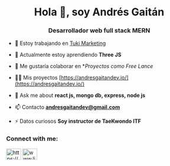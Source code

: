 <h1 align="center">Hola 👋, soy Andrés Gaitán</h1>
<h3 align="center">Desarrollador web full stack MERN</h3>


- 🔭 Estoy trabajando en [Tuki Marketing](https://www.tukimarketing.com/)

- 🌱 Actualmente estoy aprendiendo **Three JS**

- 👯 Me gustaría colaborar en **Proyectos como Free Lance*

- 👨‍💻 Mis proyectos [https://andresgaitandev.io/](https://andresgaitandev.io/)

- 💬 Ask me about **react js, mongo db, express, node js**

- 📫 Contacto **andresgaitandev@gmail.com**

- ⚡ Datos curiosos **Soy instructor de TaeKwondo ITF**

<h3 align="left">Connect with me:</h3>
<p align="left">
<a href="https://andresgaitandev.io/" target="blank"><img align="center" src="https://raw.githubusercontent.com/rahuldkjain/github-profile-readme-generator/master/src/images/icons/Social/devto.svg" alt="https://andresgaitandev.io/" height="30" width="40" /></a>
<a href="https://linkedin.com/in/andrés-david-gaitán" target="blank"><img align="center" src="https://raw.githubusercontent.com/rahuldkjain/github-profile-readme-generator/master/src/images/icons/Social/linked-in-alt.svg" alt="www.linkedin.com/in/andrés-david-gaitán" height="30" width="40" /></a>
</p>

